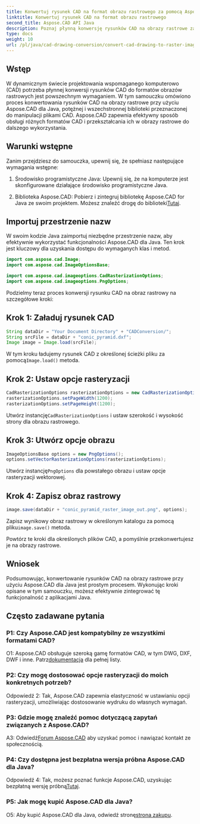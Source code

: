 ```yaml
---
title: Konwertuj rysunek CAD na format obrazu rastrowego za pomocą Aspose.CAD dla Java
linktitle: Konwertuj rysunek CAD na format obrazu rastrowego
second_title: Aspose.CAD API Java
description: Poznaj płynną konwersję rysunków CAD na obrazy rastrowe za pomocą Aspose.CAD dla Java. Postępuj zgodnie z naszym przewodnikiem krok po kroku, aby zapewnić skuteczną integrację.
type: docs
weight: 10
url: /pl/java/cad-drawing-conversion/convert-cad-drawing-to-raster-image/
---
```

## Wstęp

W dynamicznym świecie projektowania wspomaganego komputerowo (CAD) potrzeba płynnej konwersji rysunków CAD do formatów obrazów rastrowych jest powszechnym wymaganiem. W tym samouczku omówiono proces konwertowania rysunków CAD na obrazy rastrowe przy użyciu Aspose.CAD dla Java, potężnej i wszechstronnej biblioteki przeznaczonej do manipulacji plikami CAD. Aspose.CAD zapewnia efektywny sposób obsługi różnych formatów CAD i przekształcania ich w obrazy rastrowe do dalszego wykorzystania.

## Warunki wstępne

Zanim przejdziesz do samouczka, upewnij się, że spełniasz następujące wymagania wstępne:

1. Środowisko programistyczne Java: Upewnij się, że na komputerze jest skonfigurowane działające środowisko programistyczne Java.

2. Biblioteka Aspose.CAD: Pobierz i zintegruj bibliotekę Aspose.CAD for Java ze swoim projektem. Możesz znaleźć drogę do biblioteki[Tutaj](https://releases.aspose.com/cad/java/).

## Importuj przestrzenie nazw

W swoim kodzie Java zaimportuj niezbędne przestrzenie nazw, aby efektywnie wykorzystać funkcjonalności Aspose.CAD dla Java. Ten krok jest kluczowy dla uzyskania dostępu do wymaganych klas i metod.

```java
import com.aspose.cad.Image;
import com.aspose.cad.ImageOptionsBase;

import com.aspose.cad.imageoptions.CadRasterizationOptions;
import com.aspose.cad.imageoptions.PngOptions;
```

Podzielmy teraz proces konwersji rysunku CAD na obraz rastrowy na szczegółowe kroki:

## Krok 1: Załaduj rysunek CAD

```java
String dataDir = "Your Document Directory" + "CADConversion/";
String srcFile = dataDir + "conic_pyramid.dxf";
Image image = Image.load(srcFile);
```

 W tym kroku ładujemy rysunek CAD z określonej ścieżki pliku za pomocą`Image.load()` metoda.

## Krok 2: Ustaw opcje rasteryzacji

```java
CadRasterizationOptions rasterizationOptions = new CadRasterizationOptions();
rasterizationOptions.setPageWidth(1200);
rasterizationOptions.setPageHeight(1200);
```

 Utwórz instancję`CadRasterizationOptions` i ustaw szerokość i wysokość strony dla obrazu rastrowego.

## Krok 3: Utwórz opcje obrazu

```java
ImageOptionsBase options = new PngOptions();
options.setVectorRasterizationOptions(rasterizationOptions);
```

 Utwórz instancję`PngOptions` dla powstałego obrazu i ustaw opcje rasteryzacji wektorowej.

## Krok 4: Zapisz obraz rastrowy

```java
image.save(dataDir + "conic_pyramid_raster_image_out.png", options);
```

 Zapisz wynikowy obraz rastrowy w określonym katalogu za pomocą pliku`image.save()` metoda.

Powtórz te kroki dla określonych plików CAD, a pomyślnie przekonwertujesz je na obrazy rastrowe.

## Wniosek

Podsumowując, konwertowanie rysunków CAD na obrazy rastrowe przy użyciu Aspose.CAD dla Java jest prostym procesem. Wykonując kroki opisane w tym samouczku, możesz efektywnie zintegrować tę funkcjonalność z aplikacjami Java.

## Często zadawane pytania

### P1: Czy Aspose.CAD jest kompatybilny ze wszystkimi formatami CAD?

 O1: Aspose.CAD obsługuje szeroką gamę formatów CAD, w tym DWG, DXF, DWF i inne. Patrz[dokumentacja](https://reference.aspose.com/cad/java/) dla pełnej listy.

### P2: Czy mogę dostosować opcje rasteryzacji do moich konkretnych potrzeb?

Odpowiedź 2: Tak, Aspose.CAD zapewnia elastyczność w ustawianiu opcji rasteryzacji, umożliwiając dostosowanie wydruku do własnych wymagań.

### P3: Gdzie mogę znaleźć pomoc dotyczącą zapytań związanych z Aspose.CAD?

 A3: Odwiedź[Forum Aspose.CAD](https://forum.aspose.com/c/cad/19) aby uzyskać pomoc i nawiązać kontakt ze społecznością.

### P4: Czy dostępna jest bezpłatna wersja próbna Aspose.CAD dla Java?

 Odpowiedź 4: Tak, możesz poznać funkcje Aspose.CAD, uzyskując bezpłatną wersję próbną[Tutaj](https://releases.aspose.com/).

### P5: Jak mogę kupić Aspose.CAD dla Java?

 O5: Aby kupić Aspose.CAD dla Java, odwiedź stronę[strona zakupu](https://purchase.aspose.com/buy).